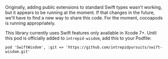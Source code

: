 Originally, adding public extensions to standard Swift types wasn't working, but it appears to be running at the moment.  If that changes in the future, we'll have to find a new way to share this code.  For the moment, cocoapods is running appropriately.

This library currently uses Swift features only available in Xcode 7+.  Until this pod is officially added to `intrepid-wisdom`, add this to your Podfile:

```
pod 'SwiftWisdom', :git => 'https://github.com/intrepidpursuits/swift-wisdom.git'
```
